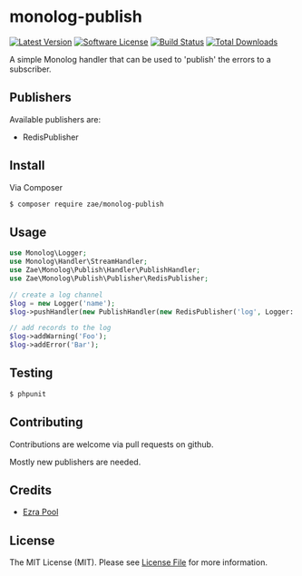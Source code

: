 # monolog-publish

[![Latest Version](https://img.shields.io/github/release/zae/monolog-publish.svg?style=flat-square)](https://github.com/zae/monolog-publish/releases)
[![Software License](https://img.shields.io/badge/license-MIT-brightgreen.svg?style=flat-square)](LICENSE.md)
[![Build Status](https://img.shields.io/travis/Zae/monolog-publish/master.svg?style=flat-square)](https://travis-ci.org/Zae/monolog-publish)
[![Total Downloads](https://img.shields.io/packagist/dt/zae/monolog-publish.svg?style=flat-square)](https://packagist.org/packages/zae/monolog-publish)

A simple Monolog handler that can be used to 'publish' the errors to a subscriber.

## Publishers

Available publishers are:

- RedisPublisher

## Install

Via Composer

``` bash
$ composer require zae/monolog-publish
```

## Usage

``` php
use Monolog\Logger;
use Monolog\Handler\StreamHandler;
use Zae\Monolog\Publish\Handler\PublishHandler;
use Zae\Monolog\Publish\Publisher\RedisPublisher;

// create a log channel
$log = new Logger('name');
$log->pushHandler(new PublishHandler(new RedisPublisher('log', Logger::WARNING)));

// add records to the log
$log->addWarning('Foo');
$log->addError('Bar');
```

## Testing

``` bash
$ phpunit
```

## Contributing

Contributions are welcome via pull requests on github.

Mostly new publishers are needed.

## Credits

- [Ezra Pool](https://github.com/Zae)

## License

The MIT License (MIT). Please see [License File](LICENSE.md) for more information.
